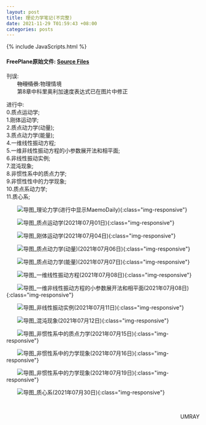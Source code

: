 ```yaml
---
layout: post
title: 理论力学笔记(不完整)
date: 2021-11-29 T01:59:43 +08:00
categories: posts
---
```


{% include JavaScripts.html %}

#### FreePlane原始文件: [Source Files](https://github.com/YukiNix/YukiNix.Page/releases/download/Theoretical_Mechanics_Note/Theoretical_Mechanics_Note.tar.xz) ####  

刊误:  
&emsp;&emsp;~~物理情景~~:物理情境  
&emsp;&emsp;第8章中科里奥利加速度表达式已在图片中修正  

进行中:  
0.质点运动学;  
1.刚体运动学;  
2.质点动力学(动量);  
3.质点动力学(能量);  
4.一维线性振动方程;  
5.一维非线性振动方程的小参数展开法和相平面;  
6.非线性振动实例;  
7.混沌现象;  
8.非惯性系中的质点力学;  
9.非惯性性中的力学现象;  
10.质点系动力学;  
11.质心系;  

&emsp;&emsp;![导图_理论力学(进行中显示MaemoDaily)](/include/MaemoDaily/Latest.jpg){:class="img-responsive"}  

&emsp;&emsp;![导图_质点运动学(2021年07月01日)](/include/TMC/0.质点运动学.png){:class="img-responsive"}  

&emsp;&emsp;![导图_刚体运动学(2021年07月04日)](/include/TMC/1.刚体运动学.png){:class="img-responsive"}  

&emsp;&emsp;![导图_质点动力学(动量)(2021年07月06日)](/include/TMC/2.质点动力学(动量).png){:class="img-responsive"}  

&emsp;&emsp;![导图_质点动力学(能量)(2021年07月07日)](/include/TMC/3.质点动力学(能量).png){:class="img-responsive"}  

&emsp;&emsp;![导图_一维线性振动方程(2021年07月08日)](/include/TMC/4.一维线性振动方程.png){:class="img-responsive"}  

&emsp;&emsp;![导图_一维非线性振动方程的小参数展开法和相平面(2021年07月08日)](/include/TMC/5.一维非线性振动方程的小参数展开法和相平面.png){:class="img-responsive"}  

&emsp;&emsp;![导图_非线性振动实例(2021年07月11日)](/include/TMC/6.非线性振动实例.png){:class="img-responsive"}  

&emsp;&emsp;![导图_混沌现象(2021年07月12日)](/include/TMC/7.混沌现象.png){:class="img-responsive"}  

&emsp;&emsp;![导图_非惯性系中的质点力学(2021年07月15日)](/include/TMC/8.非惯性系中的质点力学.png){:class="img-responsive"}  

&emsp;&emsp;![导图_非惯性系中的力学现象(2021年07月16日)](/include/TMC/9.非惯性系中的力学现象.png){:class="img-responsive"}  

&emsp;&emsp;![导图_非惯性系中的力学现象(2021年07月19日)](/include/TMC/10.质点系动力学.png){:class="img-responsive"}  

&emsp;&emsp;![导图_质心系(2021年07月30日)](/include/TMC/11.质心系.png){:class="img-responsive"}  

&emsp;&emsp;
<p align="right">UMRAY</p>
